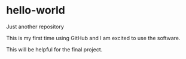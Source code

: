 # hello-world
Just another repository

This is my first time using GitHub and I am excited to use the software.

This will be helpful for the final project.
